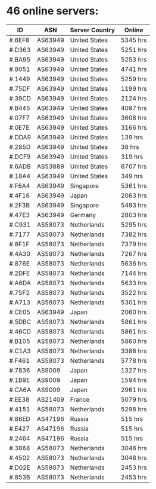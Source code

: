 # 46 online servers:

| ID | ASN | Server Country | Online |
| ------ | ------ | ------ | ------ |
| #.6EF8 | AS63949 | United States | 5345 hrs |
| #.D363 | AS63949 | United States | 5251 hrs |
| #.BA95 | AS63949 | United States | 5253 hrs |
| #.8051 | AS63949 | United States | 4741 hrs |
| #.1449 | AS63949 | United States | 5259 hrs |
| #.75DF | AS63949 | United States | 1199 hrs |
| #.39CD | AS63949 | United States | 2124 hrs |
| #.B445 | AS63949 | United States | 4097 hrs |
| #.07F7 | AS63949 | United States | 3608 hrs |
| #.0E7E | AS63949 | United States | 3166 hrs |
| #.DDA9 | AS63949 | United States | 139 hrs |
| #.285D | AS63949 | United States | 38 hrs |
| #.DCF9 | AS63949 | United States | 319 hrs |
| #.6ADB | AS53889 | United States | 6707 hrs |
| #.18A4 | AS63949 | United States | 349 hrs |
| #.F6A4 | AS63949 | Singapore | 5361 hrs |
| #.4F16 | AS63949 | Japan | 2063 hrs |
| #.2F3B | AS63949 | Singapore | 5493 hrs |
| #.47E3 | AS63949 | Germany | 2803 hrs |
| #.C931 | AS58073 | Netherlands | 5295 hrs |
| #.7177 | AS58073 | Netherlands | 7382 hrs |
| #.8F1F | AS58073 | Netherlands | 7379 hrs |
| #.4A30 | AS58073 | Netherlands | 7267 hrs |
| #.876E | AS58073 | Netherlands | 5636 hrs |
| #.2DFE | AS58073 | Netherlands | 7144 hrs |
| #.A6DA | AS58073 | Netherlands | 5633 hrs |
| #.75F2 | AS58073 | Netherlands | 3522 hrs |
| #.A713 | AS58073 | Netherlands | 5301 hrs |
| #.CE05 | AS63949 | Japan | 2060 hrs |
| #.5DBC | AS58073 | Netherlands | 5861 hrs |
| #.46CD | AS58073 | Netherlands | 5861 hrs |
| #.B105 | AS58073 | Netherlands | 5860 hrs |
| #.C1A3 | AS58073 | Netherlands | 3388 hrs |
| #.F461 | AS58073 | Netherlands | 5778 hrs |
| #.7836 | AS9009 | Japan | 1327 hrs |
| #.1B9E | AS9009 | Japan | 1594 hrs |
| #.CA6A | AS9009 | Japan | 2961 hrs |
| #.EE38 | AS21409 | France | 5079 hrs |
| #.4151 | AS58073 | Netherlands | 5298 hrs |
| #.86ED | AS47196 | Russia | 515 hrs |
| #.E427 | AS47196 | Russia | 515 hrs |
| #.2464 | AS47196 | Russia | 515 hrs |
| #.3868 | AS58073 | Netherlands | 3048 hrs |
| #.4502 | AS58073 | Netherlands | 3048 hrs |
| #.D02E | AS58073 | Netherlands | 2453 hrs |
| #.853B | AS58073 | Netherlands | 2453 hrs |


